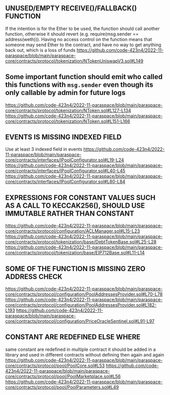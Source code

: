 ## UNUSED/EMPTY RECEIVE()/FALLBACK() FUNCTION
If the intention is for the Ether to be used, the function should call another function, otherwise it should revert (e.g. require(msg.sender == address(weth))). Having no access control on the function means that someone may send Ether to the contract, and have no way to get anything back out, which is a loss of funds 
https://github.com/code-423n4/2022-11-paraspace/blob/main/paraspace-core/contracts/protocol/tokenization/NTokenUniswapV3.sol#L149

## Some important function should emit who called this functions with `msg.sender` even though its only callable by admin for future logs
https://github.com/code-423n4/2022-11-paraspace/blob/main/paraspace-core/contracts/protocol/tokenization/NToken.sol#L127-L134
https://github.com/code-423n4/2022-11-paraspace/blob/main/paraspace-core/contracts/protocol/tokenization/NToken.sol#L151-L166

## EVENTS IS MISSING INDEXED FIELD
Use at least 3 indexed field in events 
https://github.com/code-423n4/2022-11-paraspace/blob/main/paraspace-core/contracts/interfaces/IPoolConfigurator.sol#L19-L24
https://github.com/code-423n4/2022-11-paraspace/blob/main/paraspace-core/contracts/interfaces/IPoolConfigurator.sol#L40-L45
https://github.com/code-423n4/2022-11-paraspace/blob/main/paraspace-core/contracts/interfaces/IPoolConfigurator.sol#L80-L84

## EXPRESSIONS FOR CONSTANT VALUES SUCH AS A CALL TO KECCAK256(), SHOULD USE IMMUTABLE RATHER THAN CONSTANT
https://github.com/code-423n4/2022-11-paraspace/blob/main/paraspace-core/contracts/protocol/configuration/ACLManager.sol#L15-L23
https://github.com/code-423n4/2022-11-paraspace/blob/main/paraspace-core/contracts/protocol/tokenization/base/DebtTokenBase.sol#L25-L28
https://github.com/code-423n4/2022-11-paraspace/blob/main/paraspace-core/contracts/protocol/tokenization/base/EIP712Base.sol#L11-L14

## SOME OF THE FUNCTION IS MISSING ZERO ADDRESS CHECK
https://github.com/code-423n4/2022-11-paraspace/blob/main/paraspace-core/contracts/protocol/configuration/PoolAddressesProvider.sol#L70-L78
https://github.com/code-423n4/2022-11-paraspace/blob/main/paraspace-core/contracts/protocol/configuration/PoolAddressesProvider.sol#L182-L193
https://github.com/code-423n4/2022-11-paraspace/blob/main/paraspace-core/contracts/protocol/configuration/PriceOracleSentinel.sol#L91-L97

## CONSTANT ARE REDEFINED ELSE WHERE
same constant are redefined in multiple contract it should be added in a library and used in different contracts without defining then again and again
https://github.com/code-423n4/2022-11-paraspace/blob/main/paraspace-core/contracts/protocol/pool/PoolCore.sol#L53
https://github.com/code-423n4/2022-11-paraspace/blob/main/paraspace-core/contracts/protocol/pool/PoolMarketplace.sol#L56
https://github.com/code-423n4/2022-11-paraspace/blob/main/paraspace-core/contracts/protocol/pool/PoolParameters.sol#L49

